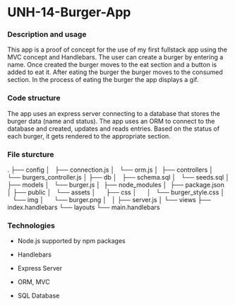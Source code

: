 # UNH-14-Burger-App

### Description and usage

This app is a proof of concept for the use of my first fullstack app using the MVC concept and Handlebars. The user can create a burger by entering a name. Once created the burger moves to the eat section and a button is added to eat it. After eating the burger the burger moves to the consumed section. In the process of eating the burger the app displays a gif.

### Code structure

The app uses an express server connecting to a database that stores the burger data (name and status). The app uses an ORM to connect to the database and created, updates and reads entries. Based on the status of each burger, it gets rendered to the appropriate section.

### File sturcture

.
├── config
│   ├── connection.js
│   └── orm.js
│ 
├── controllers
│   └── burgers_controller.js
│
├── db
│   ├── schema.sql
│   └── seeds.sql
│
├── models
│   └── burger.js
│ 
├── node_modules
│ 
├── package.json
│
├── public
│   └── assets
│       ├── css
│       │   └── burger_style.css
│       └── img
│           └── burger.png
│   
│
├── server.js
│
└── views
    ├── index.handlebars
    └── layouts
        └── main.handlebars

### Technologies

* Node.js supported by npm packages

* Handlebars

* Express Server

* ORM, MVC

* SQL Database